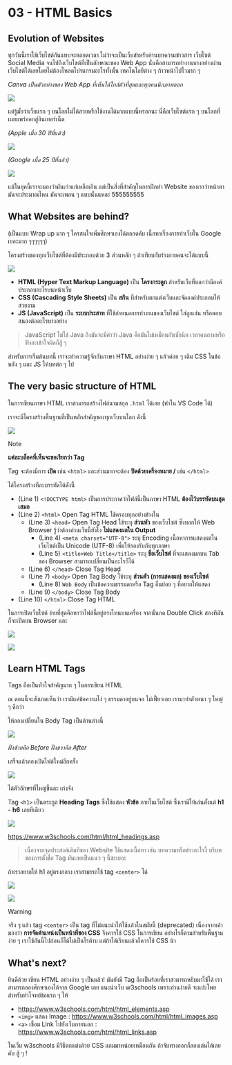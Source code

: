 # 03 - HTML Basics

## Evolution of Websites

ทุกวันนี้เราใช้เว็บไซต์กันแทบจะตลอดเวลา ไม่ว่าจะเป็นเว็บสำหรับอ่านบทความข่าวสาร เว็บไซต์ Social Media จนไปถึงเว็บไซต์ที่เป็นลักษณะของ Web App นั่นคือสามารถทำงานบางอย่างผ่านเว็บไซต์ได้เลยโดยไม่ต้องโหลดโปรแกรมอะไรทั้งนั้น เทคโนโลยีต่าง ๆ ก้าวหน้าไปไวมาก ๆ

*Canva เป็นตัวอย่างของ Web App ที่เห็นได้ใกล้ตัวที่สุดและทุกคนนึกภาพออก*

![](../screenshots/Pasted%20image%2020241218004530.png)

แต่รู้มั้ยว่าเว็บแรก ๆ บนโลกไม่ได้สวยหรือใช้งานได้มากแบบนี้หรอกนะ นี่คือเว็บไซต์แรก ๆ บนโลกที่เผยแพร่ออกสู่อินเทอร์เน็ต

*(Apple เมื่อ 30 ปีที่แล้ว)*

![](../screenshots/Pasted%20image%2020241218004731.png)

*(Google เมื่อ 25 ปีที่แล้ว)*

![](../screenshots/Pasted%20image%2020241218004803.png)

แม้ในยุคนี้เราจะมองว่ามันเก่าแก่เหลือเกิน แต่เป็นสิ่งที่สำคัญในการฝึกทำ Website ของเราว่าหน้าตามันจะประมาณไหน มันจะเพลน ๆ แบบนั้นแหละ 555555555

## What Websites are behind?

(เป็นแบบ Wrap up มาก ๆ ใครสนใจเพิ่มศึกษาเองได้ตลอดคับ เนื้อหาเรื่องการทำเว็บใน Google เยอะมาก ๆๆๆๆๆๆ)

โครงสร้างของทุกเว็บไซต์ที่ต้องมีประกอบด้วย 3 ส่วนหลัก ๆ ถ้าเทียบกับร่างกายคนจะได้แบบนี้

![](../screenshots/Pasted%20image%2020241218005538.png)

- **HTML (Hyper Text Markup Language)** เป็น **โครงกระดูก** สำหรับเว็บที่บอกว่ามีองค์ประกอบอะไรบนหน้าเว็บ
- **CSS (Cascading Style Sheets)** เป็น **สกิน** ที่สำหรับตกแต่งเว็บและจัดองค์ประกอบให้สวยงาม
- **JS (JavaScript)** เป็น **ระบบประสาท** ที่ใช้กำหนดการทำงานของเว็บไซต์ ใส่ลูกเล่น หรือตอบสนองต่ออะไรบางอย่าง

> JavaScript ไม่ใช่ Java ถึงมันจะมีคำว่า Java คือมันไม่เหมือนกันซักนิด เวลาคนถามหรือฟังละเข้าใจผิดก็สู้ ๆ

สำหรับการเริ่มต้นบทนี้ เราจะทำความรู้จักกับภาษา HTML อย่างง่าย ๆ แล้วค่อย ๆ เติม CSS ในข้อหลัง ๆ และ JS ให้บทต่อ ๆ ไป

## The very basic structure of HTML

ในการเขียนภาษา HTML เราสามารถสร้างไฟล์นามสกุล `.html` ได้เลย (ทำใน VS Code ได้)

เราจะมีโครงสร้างพื้นฐานที่เป็นหลักสำคัญของทุกเว็บบนโลก ดังนี้

![](../screenshots/Pasted%20image%2020241218011305.png)

> [!NOTE]
> 
> **แต่ละบล็อคที่เห็นจะขอเรียกว่า Tag**
> 
> Tag จะต้องมีการ **เปิด** เช่น `<html>` และส่วนมากจะต้อง **ปิดด้วยเครื่องหมาย /**  เช่น `</html>` 

ไล่โครงสร้างทีละบรรทัดได้ดังนี้

- (Line 1) `<!DOCTYPE html>` เป็นการประกาศว่าไฟล์นี้เป็นภาษา HTML **ต้องไว้บรรทัดบนสุดเสมอ**
- (Line 2) `<html>` Open Tag HTML ใช้ครอบทุกอย่างข้างใน
	- (Line 3) `<head>` Open Tag Head ใช้ระบุ **ส่วนหัว** ของเว็บไซต์ ซึ่งบอกให้ Web Browser รู้ว่าต้องอ่านเว็บนี้ยังไง **ไม่แสดงผลใน Output**
		- (Line 4) `<meta charset="UTF-8">` ระบุ Encoding เนื้อหาการแสดงผลในเว็บไซต์เป็น Unicode (UTF-8) เพื่อให้รองรับกับทุกภาษา
		- (Line 5) `<title>Web Title</title>` ระบุ **ชื่อเว็บไซต์** ที่จะแสดงผลบน Tab ของ Browser สามารถเปลี่ยนเป็นอะไรก็ได้ 
	- (Line 6) `</head>` Close Tag Head
	- (Line 7) `<body>` Open Tag Body ใช้ระบุ **ส่วนตัว (การแสดงผล) ของเว็บไซต์**
		- (Line 8) `Web Body` เป็นข้อความธรรมดาหรือ Tag อื่นย่อย ๆ ที่อยากให้แสดง
	- (Line 9) `</body>` Close Tag Body
- (Line 10) `</html>` Close Tag HTML

ในการเปิดเว็บไซต์ ง่ายที่สุดคือหาว่าไฟล์นี้อยู่ตรงไหนบนเครื่อง จากนั้นกด Double Click สองทีมันก็จะเปิดบน Browser และ

![](../screenshots/Pasted%20image%2020241218012434.png)

![](../screenshots/Pasted%20image%2020241218012715.png)

## Learn HTML Tags

Tags ถือเป็นหัวใจสำคัญมาก ๆ ในการเขียน HTML

ณ ตอนนี้จะสังเกตเห็นว่า เรามีแค่ข้อความโง่ ๆ ธรรมดาอยู่บนจอ ไม่เฟี้ยวเลย เรามาทำตัวหนา ๆ ใหญ่ ๆ ดีกว่า

ให้ลองเปลี่ยนใน Body Tag เป็นด้านล่างนี้

![](../screenshots/Pasted%20image%2020241218013010.png)

*ฝั่งซ้ายคือ Before ฝั่งขวาคือ After*

เสร็จแล้วลองเปิดไฟล์ใหม่อีกครั้ง

![](../screenshots/Pasted%20image%2020241218013039.png)

ได้ตัวอักษรที่ใหญ่ขึ้นละ เก่งจัง

Tag `<h1>` เป็นตระกูล **Heading Tags** ซึ่งใช้แสดง **หัวข้อ** ภายในเว็บไซต์ ซึ่งเรามีให้เล่นตั้งแต่ **h1** - **h6** เลยทีเดียว

![](../screenshots/Pasted%20image%2020241218013251.png)

https://www.w3schools.com/html/html_headings.asp

> เนื่องจากจุดประสงค์เดิมทีของ Website ใช้แสดงเนื้อหา เช่น บทความหรือข่าวอะไรงี้ บริบทของการตั้งชื่อ Tag มันเลยเป็นแนว ๆ นี้ซะเยอะ

ถ้าเราอยากให้ h1 อยู่ตรงกลาง เราสามารถใช้ tag `<center>` ได้

![](../screenshots/Pasted%20image%2020241218013404.png)

![](../screenshots/Pasted%20image%2020241218013427.png)

> [!WARNING]
> 
> จริง ๆ แล้ว tag `<center>` เป็น tag ที่ไม่แนะนำให้ใช้แล้วในสมัยนี้ (deprecated) เนื่องจากเค้ามองว่า **การจัดตำแหน่งเป็นหน้าที่ของ CSS** จึงควรใช้ CSS ในการเขียน อย่างไรก็ตามสำหรับพื้นฐานง่าย ๆ เราใช้อันนี้ไปก่อนก็ได้ไม่เป็นไรค้าบ แต่ถ้าได้เรียนแล้วก็ควรใช้ CSS น้า

## What's next?

ยินดีด้วย เขียน HTML อย่างง่าย ๆ เป็นแล้ว! มันยังมี Tag อีกเป็นร้อยที่เราสามารถหยิบมาใช้ได้ เราสามารถลองศึกษาเองได้จาก Google เลย แนะนำเว็บ w3schools เพราะอ่านง่ายดี จะแปะโพยสำหรับทำโจทย์ข้อแรก ๆ ให้

- https://www.w3schools.com/html/html_elements.asp
- `<img>` แสดง Image : https://www.w3schools.com/html/html_images.asp
- `<a>` เชื่อม Link ไปยังเว็บภายนอก : https://www.w3schools.com/html/html_links.asp


ในเว็บ w3schools มีวิธีตกแต่งด้วย CSS แถมมาหน่อยเหมือนกัน ถ้าจับทางออกก็ลองเล่นได้เลยคับ สู้ ๆ !

